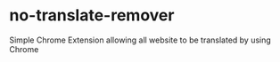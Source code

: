 # no-translate-remover
Simple Chrome Extension allowing all website to be translated by using Chrome
